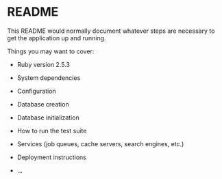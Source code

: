 # README

This README would normally document whatever steps are necessary to get the
application up and running.

Things you may want to cover:

* Ruby version	2.5.3

* System dependencies

* Configuration

* Database creation

* Database initialization

* How to run the test suite

* Services (job queues, cache servers, search engines, etc.)

* Deployment instructions

* ...
